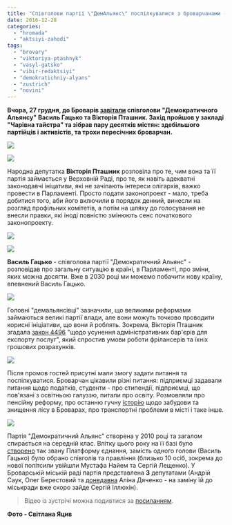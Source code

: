 ```yaml
---
title: "Співголови партії \"ДемАльянс\" поспілкувалися з броварчанами - ФОТО"
date: 2016-12-28
categories: 
  - "hromada"
  - "aktsiyi-zahodi"
tags: 
  - "brovary"
  - "viktoriya-ptashnyk"
  - "vasyl-gatsko"
  - "vibir-redaktsiyi"
  - "demokratichniy-alyans"
  - "zustrich"
  - "novini"
---
```


**Вчора, 27 грудня, до Броварів [завітали](https://mpz.brovary.org/anons-27-grudnya-do-brovariv-pryyidut-vasyl-gatsko-ta-viktoriya-ptashnyk/) співголови "Демократичного Альянсу" Василь Гацько та Вікторія Пташник. Захід пройшов у закладі "Чарівна тайстра" та зібрав пару десятків містян: здебільшого партійців і активістів, та трохи пересічних броварчан.**

[![](https://mpz.brovary.org/wp-content/uploads/2016/12/gatsko-ptashnyk-2.jpg)](https://mpz.brovary.org/wp-content/uploads/2016/12/gatsko-ptashnyk-2.jpg)

[![](https://mpz.brovary.org/wp-content/uploads/2016/12/gatsko-ptashnyk-5.jpg)](https://mpz.brovary.org/wp-content/uploads/2016/12/gatsko-ptashnyk-5.jpg)

Народна депутатка **Вікторія Пташник** розповіла про те, чим вона та її партія займається у Верховній Раді, про те, як навіть адекватні законодавчі ініцативи, які не зачіпають інтереси олігархів, важко провести в Парламенті. Просто подати законопроект - мало, треба добитися того, аби його включили в порядок денний, винесли на розгляд профільних комітетів, а потім на шляху до голосування не внесли правки, які іноді повністю змінюють сенс початкового законопроекту.

[![](https://mpz.brovary.org/wp-content/uploads/2016/12/gatsko-ptashnyk-6.jpg)](https://mpz.brovary.org/wp-content/uploads/2016/12/gatsko-ptashnyk-6.jpg)

[![](https://mpz.brovary.org/wp-content/uploads/2016/12/gatsko-ptashnyk-8.jpg)](https://mpz.brovary.org/wp-content/uploads/2016/12/gatsko-ptashnyk-8.jpg)

**Василь Гацько** - співголова партії "Демократичний Альянс" - розповідав про загальну ситуацію в країні, в Парламенті, про зміни, яких можна досягти. Вже в 2030 році ми можемо побачити нову країну, впевнений Василь Гацько.

[![](https://mpz.brovary.org/wp-content/uploads/2016/12/gatsko-ptashnyk-17.jpg)](https://mpz.brovary.org/wp-content/uploads/2016/12/gatsko-ptashnyk-17.jpg)

Головні "демальянсівці" зазначили, що великими реформами займаються великі партії влади, але вони можуть точково проводити корисні ініціативи, що вони й роблять. Зокрема, Вікторія Пташник згадала [закон 4496](http://www.pravda.com.ua/rus/news/2016/11/3/7125647/) "щодо усунення адміністративних бар'єрів для експорту послуг", який спростив умови роботи фрілансерів та їхніх грошових розрахунків.

[![](https://mpz.brovary.org/wp-content/uploads/2016/12/gatsko-ptashnyk-13.jpg)](https://mpz.brovary.org/wp-content/uploads/2016/12/gatsko-ptashnyk-13.jpg)

Після промов гостей присутні мали змогу задати питання та поспілкуватися. Броварчан цікавили різні питання: підприємці задавали питання щодо податків, студенти - про стипендії, підприємці, що пов'язані з освітньою галуззю, питали про освіту. Розмовляли про пенсійну реформу, про останню гучну [історію](https://mpz.brovary.org/u-brovarah-vidbulysya-gromadski-sluhannya-adminresurs-peremig-foto/) щодо забудови та знищення лісу в Броварах, про транспортні проблеми в місті і таке інше.

[![](https://mpz.brovary.org/wp-content/uploads/2016/12/gatsko-ptashnyk-9.jpg)](https://mpz.brovary.org/wp-content/uploads/2016/12/gatsko-ptashnyk-9.jpg)

Партія "Демократичний Альянс" створена у 2010 році та загалом спирається на середній клас. Влітку цього року на її базі було [створено](http://dem-alliance.org/news/demalyans-peretvoryuetsya-na-ob-ednavchu) так звану Платформу єднання, замість одного голови (Василь Гацько) було обрано співголів та правління (близько 10 осіб, зокрема до нової політсили увійшли Мустафа Найем та Сергій Лещенко). У Броварській міській раді партія представлена **3** депутатами (Андрій Саук, Олег Берестовий та [донедавна](https://mpz.brovary.org/andrij-vasylenko-alina-dyachenko-bilshe-ne-deputaty/) Аліна Дяченко - на заміну їй до міськради вже скоро зайде Сергій Іллюхін).

> Відео із зустрічі можна подивтися за [посиланням](http://brovary.dem-alliance.org/zustrich-zi-spivgolovamy-demalyansu-viktoriyeyu-ptashnyk-ta-vasylem-gatskom/).

**Фото - Світлана Яцив**
